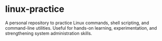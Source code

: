 # linux-practice
A personal repository to practice Linux commands, shell scripting, and command-line utilities. Useful for hands-on learning, experimentation, and strengthening system administration skills.
